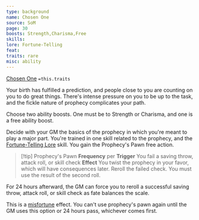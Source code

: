 ```yaml
---
type: background
name: Chosen One 
source: SoM
page: 30
boosts: Strength,Charisma,Free
skills: 
lore: Fortune-Telling
feat: 
traits: rare
misc: ability
---
```


[Chosen One](###%20Chosen%20One)
`=this.traits`


Your birth has fulfilled a prediction, and people close to you are counting on you to do great things. There's intense pressure on you to be up to the task, and the fickle nature of prophecy complicates your path.

Choose two ability boosts. One must be to Strength or Charisma, and one is a free ability boost.

Decide with your GM the basics of the prophecy in which you're meant to play a major part. You're trained in one skill related to the prophecy, and the [Fortune-Telling Lore](Fortune-Telling%20Lore) skill. You gain the Prophecy's Pawn free action.



> [!tip] Prophecy's Pawn 
> **Frequency**  per 
> **Trigger**  You fail a saving throw, attack roll, or skill check
> **Effect** You twist the prophecy in your favor, which will have consequences later. Reroll the failed check. You must use the result of the second roll.

For 24 hours afterward, the GM can force you to reroll a successful saving throw, attack roll, or skill check as fate balances the scale.

This is a [misfortune](../Traits/Misfortune.md) effect. You can't use prophecy's pawn again until the GM uses this option or 24 hours pass, whichever comes first.